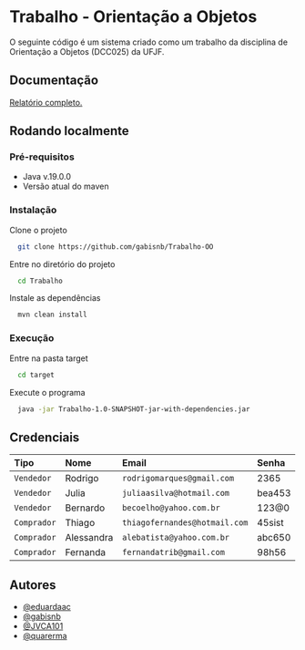 
# Trabalho - Orientação a Objetos

O seguinte código é um sistema criado como um trabalho da disciplina de Orientação a Objetos (DCC025) da UFJF.
## Documentação
[Relatório completo.](https://docs.google.com/document/d/1QFfL51MXMevk33pMCX41yprFC2fS15tb5uP9UW_z_2o/edit?usp=sharing)
## Rodando localmente
### Pré-requisitos
- Java v.19.0.0
- Versão atual do maven

### Instalação
Clone o projeto

```bash
  git clone https://github.com/gabisnb/Trabalho-OO
```

Entre no diretório do projeto

```bash
  cd Trabalho
```

Instale as dependências

```bash
  mvn clean install
```

### Execução
Entre na pasta target

```bash
  cd target
```

Execute o programa

```bash
  java -jar Trabalho-1.0-SNAPSHOT-jar-with-dependencies.jar
```



## Credenciais

| Tipo | Nome | Email | Senha |
| :---------- | :----------- | :----------------------- | :------ |
| `Vendedor` | Rodrigo | `rodrigomarques@gmail.com` | 2365 |
| `Vendedor` | Julia | `juliaasilva@hotmail.com` | bea453 |
| `Vendedor` | Bernardo | `becoelho@yahoo.com.br` | 123@0 |
| `Comprador` | Thiago | `thiagofernandes@hotmail.com` | 45sist |
| `Comprador` | Alessandra | `alebatista@yahoo.com.br` | abc650 |
| `Comprador` | Fernanda | `fernandatrib@gmail.com` | 98h56 |

## Autores

- [@eduardaac](https://github.com/eduardaac)
- [@gabisnb](https://github.com/gabisnb)
- [@JVCA101](https://github.com/JVCA101)
- [@quarerma](https://github.com/quarerma)

